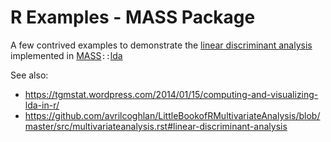 # R Examples - MASS Package

A few contrived examples to demonstrate the [linear discriminant analysis] implemented in [MASS]`::`[lda]

See also:

 * https://tgmstat.wordpress.com/2014/01/15/computing-and-visualizing-lda-in-r/
 * https://github.com/avrilcoghlan/LittleBookofRMultivariateAnalysis/blob/master/src/multivariateanalysis.rst#linear-discriminant-analysis

[linear discriminant analysis]: https://en.wikipedia.org/wiki/Linear_discriminant_analysis
[MASS]: https://cran.r-project.org/web/packages/MASS/MASS.pdf
[lda]: https://www.rdocumentation.org/packages/MASS/versions/7.3-51.1/topics/lda
